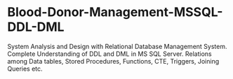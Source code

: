# Blood-Donor-Management-MSSQL-DDL-DML
System Analysis and Design with Relational Database Management System.
Complete Understanding of DDL and DML in MS SQL Server.
Relations among Data tables, Stored Procedures, Functions, CTE, Triggers, Joining Queries etc.
